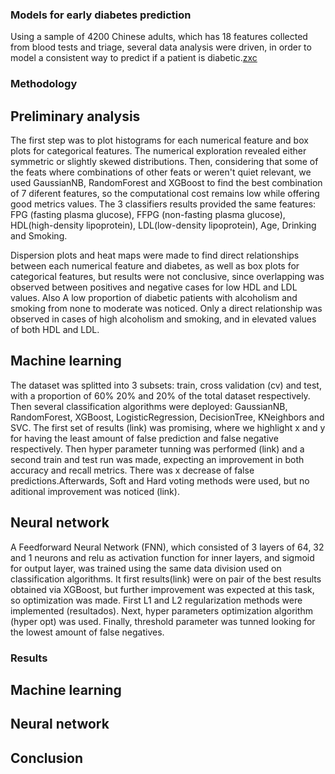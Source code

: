 ### Models for early diabetes prediction


Using a sample of 4200 Chinese adults, which has 18 features collected from blood tests and triage, several data analysis were driven, in order to model a consistent way to predict if a patient is diabetic.[zxc](https://github.com/x3naroth/Diabetes_prediction/blob/main/diabetes.ipynb#1)
### Methodology

## Preliminary analysis

The first step was to plot histograms for each numerical feature and box plots for categorical features. The numerical exploration revealed either symmetric or slightly skewed distributions. Then, considering that some of the feats where combinations of other feats or weren't quiet relevant, we used GaussianNB, RandomForest and XGBoost to find the best combination of 7 diferent features, so the computational cost remains low while offering good metrics values. The 3 classifiers results provided the same features: FPG (fasting plasma glucose), FFPG (non-fasting plasma glucose), HDL(high-density lipoprotein), LDL(low-density lipoprotein), Age, Drinking and Smoking.

Dispersion plots and heat maps were made to find direct relationships between each numerical feature and diabetes, as well as box plots for categorical features, but results were not conclusive, since overlapping was observed between positives and negative cases for low HDL and LDL values. Also A low proportion of diabetic patients with alcoholism and smoking from none to moderate was noticed. Only a direct relationship was observed in cases of high alcoholism and smoking, and in elevated values of both HDL and LDL.

## Machine learning

The dataset was splitted into 3 subsets: train, cross validation (cv) and test, with a proportion of 60% 20% and 20% of the total dataset respectively. Then several classification algorithms were deployed: GaussianNB, RandomForest, XGBoost,  LogisticRegression, DecisionTree, KNeighbors and SVC. The first set of results (link) was promising, where we highlight x and y for having the least amount of false prediction and false negative respectively. Then hyper parameter tunning was performed (link) and a second train and test run was made, expecting an improvement in both accuracy and recall metrics. There was x decrease of false predictions.Afterwards, Soft and Hard voting methods were used, but no aditional improvement was noticed (link).

## Neural network

A Feedforward Neural Network (FNN), which consisted of 3 layers of 64, 32 and 1 neurons and relu as activation function for inner layers, and sigmoid for output layer, was trained using the same data division used on classification algorithms. It first results(link) were on pair of the best results obtained via XGBoost, but further improvement was expected at this task, so optimization was made. First L1 and L2 regularization methods were implemented (resultados). Next, hyper parameters optimization algorithm (hyper opt) was used. Finally, threshold parameter was tunned looking for the lowest amount of false negatives. 

### Results

## Machine learning

## Neural network

## Conclusion
